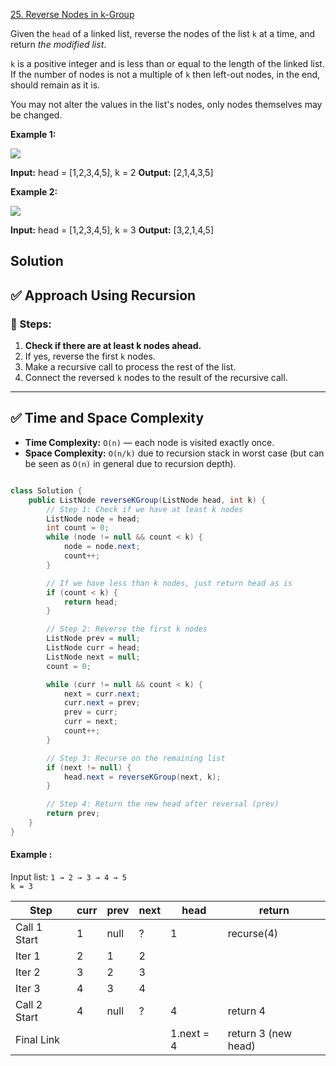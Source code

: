 

[25. Reverse Nodes in k-Group](https://leetcode.com/problems/reverse-nodes-in-k-group/)


Given the `head` of a linked list, reverse the nodes of the list `k` at a time, and return _the modified list_.

`k` is a positive integer and is less than or equal to the length of the linked list. If the number of nodes is not a multiple of `k` then left-out nodes, in the end, should remain as it is.

You may not alter the values in the list's nodes, only nodes themselves may be changed.

**Example 1:**

![](https://assets.leetcode.com/uploads/2020/10/03/reverse_ex1.jpg)

**Input:** head = [1,2,3,4,5], k = 2
**Output:** [2,1,4,3,5]

**Example 2:**

![](https://assets.leetcode.com/uploads/2020/10/03/reverse_ex2.jpg)

**Input:** head = [1,2,3,4,5], k = 3
**Output:** [3,2,1,4,5]

## Solution

## ✅ Approach Using Recursion

### 🔁 Steps:

1. **Check if there are at least k nodes ahead.**
2. If yes, reverse the first `k` nodes.
3. Make a recursive call to process the rest of the list.
4. Connect the reversed `k` nodes to the result of the recursive call.
---
## ✅ Time and Space Complexity

- **Time Complexity:** `O(n)` — each node is visited exactly once.
- **Space Complexity:** `O(n/k)` due to recursion stack in worst case (but can be seen as `O(n)` in general due to recursion depth).


```java

class Solution {
    public ListNode reverseKGroup(ListNode head, int k) {
        // Step 1: Check if we have at least k nodes
        ListNode node = head;
        int count = 0;
        while (node != null && count < k) {
            node = node.next;
            count++;
        }

        // If we have less than k nodes, just return head as is
        if (count < k) {
            return head;
        }

        // Step 2: Reverse the first k nodes
        ListNode prev = null;
        ListNode curr = head;
        ListNode next = null;
        count = 0;

        while (curr != null && count < k) {
            next = curr.next;
            curr.next = prev;
            prev = curr;
            curr = next;
            count++;
        }

        // Step 3: Recurse on the remaining list
        if (next != null) {
            head.next = reverseKGroup(next, k);
        }

        // Step 4: Return the new head after reversal (prev)
        return prev;
    }
}


```

#### Example :

Input list: `1 → 2 → 3 → 4 → 5`  
`k = 3`

|Step|curr|prev|next|head|return|
|---|---|---|---|---|---|
|Call 1 Start|1|null|?|1|recurse(4)|
|Iter 1|2|1|2|||
|Iter 2|3|2|3|||
|Iter 3|4|3|4|||
|Call 2 Start|4|null|?|4|return 4|
|Final Link||||1.next = 4|return 3 (new head)|